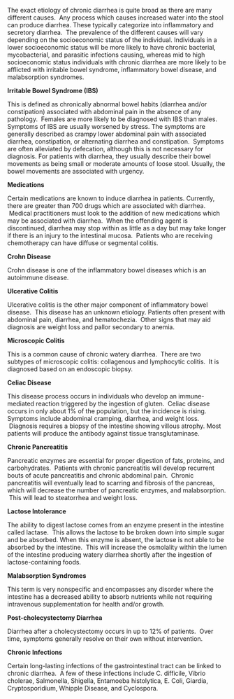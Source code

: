 The exact etiology of chronic diarrhea is quite broad as there are many different causes.  Any process which causes increased water into the stool can produce diarrhea. These typically categorize into inflammatory and secretory diarrhea.  The prevalence of the different causes will vary depending on the socioeconomic status of the individual. Individuals in a lower socioeconomic status will be more likely to have chronic bacterial, mycobacterial, and parasitic infections causing, whereas mid to high socioeconomic status individuals with chronic diarrhea are more likely to be afflicted with irritable bowel syndrome, inflammatory bowel disease, and malabsorption syndromes.

**Irritable Bowel Syndrome (IBS)**

This is defined as chronically abnormal bowel habits (diarrhea and/or constipation) associated with abdominal pain in the absence of any pathology.  Females are more likely to be diagnosed with IBS than males. Symptoms of IBS are usually worsened by stress. The symptoms are generally described as crampy lower abdominal pain with associated diarrhea, constipation, or alternating diarrhea and constipation.  Symptoms are often alleviated by defecation, although this is not necessary for diagnosis. For patients with diarrhea, they usually describe their bowel movements as being small or moderate amounts of loose stool. Usually, the bowel movements are associated with urgency.

**Medications**

Certain medications are known to induce diarrhea in patients. Currently, there are greater than 700 drugs which are associated with diarrhea.  Medical practitioners must look to the addition of new medications which may be associated with diarrhea.  When the offending agent is discontinued, diarrhea may stop within as little as a day but may take longer if there is an injury to the intestinal mucosa.  Patients who are receiving chemotherapy can have diffuse or segmental colitis.

**Crohn Disease**

Crohn disease is one of the inflammatory bowel diseases which is an autoimmune disease.

**Ulcerative Colitis**

Ulcerative colitis is the other major component of inflammatory bowel disease.  This disease has an unknown etiology. Patients often present with abdominal pain, diarrhea, and hematochezia.  Other signs that may aid diagnosis are weight loss and pallor secondary to anemia.

**Microscopic Colitis**

This is a common cause of chronic watery diarrhea.  There are two subtypes of microscopic colitis: collagenous and lymphocytic colitis.  It is diagnosed based on an endoscopic biopsy.

**Celiac Disease**

This disease process occurs in individuals who develop an immune-mediated reaction triggered by the ingestion of gluten.  Celiac disease occurs in only about 1% of the population, but the incidence is rising. Symptoms include abdominal cramping, diarrhea, and weight loss.  Diagnosis requires a biopsy of the intestine showing villous atrophy. Most patients will produce the antibody against tissue transglutaminase.

**Chronic Pancreatitis**

Pancreatic enzymes are essential for proper digestion of fats, proteins, and carbohydrates.  Patients with chronic pancreatitis will develop recurrent bouts of acute pancreatitis and chronic abdominal pain.  Chronic pancreatitis will eventually lead to scarring and fibrosis of the pancreas, which will decrease the number of pancreatic enzymes, and malabsorption.  This will lead to steatorrhea and weight loss.

**Lactose Intolerance**

The ability to digest lactose comes from an enzyme present in the intestine called lactase.  This allows the lactose to be broken down into simple sugar and be absorbed. When this enzyme is absent, the lactose is not able to be absorbed by the intestine.  This will increase the osmolality within the lumen of the intestine producing watery diarrhea shortly after the ingestion of lactose-containing foods.

**Malabsorption Syndromes**

This term is very nonspecific and encompasses any disorder where the intestine has a decreased ability to absorb nutrients while not requiring intravenous supplementation for health and/or growth.

**Post-cholecystectomy Diarrhea**

Diarrhea after a cholecystectomy occurs in up to 12% of patients.  Over time, symptoms generally resolve on their own without intervention.

**Chronic Infections**

Certain long-lasting infections of the gastrointestinal tract can be linked to chronic diarrhea.  A few of these infections include C. difficile, Vibrio cholerae, Salmonella, Shigella, Entamoeba histolytica, E. Coli, Giardia, Cryptosporidium, Whipple Disease, and Cyclospora.